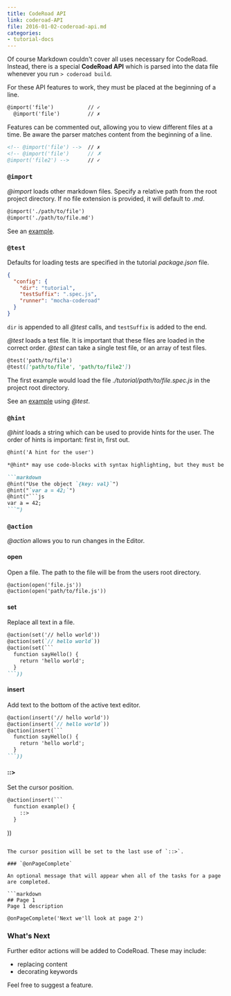 ```yaml
---
title: CodeRoad API
link: coderoad-API
file: 2016-01-02-coderoad-api.md
categories:
- tutorial-docs
---
```


Of course Markdown couldn't cover all uses necessary for CodeRoad. Instead, there is a special **CodeRoad API** which is parsed into the data file whenever you run `> coderoad build`.

For these API features to work, they must be placed at the beginning of a line.

```markdown
@import('file')           // ✓
  @import('file')         // ✗
```

Features can be commented out, allowing you to view different files at a time. Be aware the parser matches content from the beginning of a line.

```markdown
<!-- @import('file') -->  // ✗
<!-- @import('file')      // ✗
@import('file2') -->      // ✓
```

### `@import`

*@import* loads other markdown files. Specify a relative path from the root project directory. If no file extension is provided, it will default to *.md*.

```markdown
@import('./path/to/file')
@import('./path/to/file.md')
```

See an [example](https://github.com/coderoad/coderoad-functional-school/blob/master/tutorial/tutorial.md).


### `@test`

Defaults for loading tests are specified in the tutorial *package.json* file.

```json
{
  "config": {
    "dir": "tutorial",
    "testSuffix": ".spec.js",
    "runner": "mocha-coderoad"
  }
}
```

`dir` is appended to all *@test* calls, and `testSuffix` is added to the end.

*@test* loads a test file. It is important that these files are loaded in the correct order. *@test* can take a single test file, or an array of test files.

```markdown
@test('path/to/file')
@test(['path/to/file', 'path/to/file2'])
```

The first example would load the file *./tutorial/path/to/file.spec.js* in the project root directory.

See an [example](https://github.com/coderoad/coderoad-functional-school/blob/master/tutorial/1/01/filter.md) using *@test*.

### `@hint`

*@hint* loads a string which can be used to provide hints for the user. The order of hints is important: first in, first out.

```markdown
@hint('A hint for the user')

*@hint* may use code-blocks with syntax highlighting, but they must be wrapped in quotes.

```markdown
@hint("Use the object `{key: val}`")
@hint("`var a = 42;`")
@hint("```js
var a = 42;
```")
```

### `@action`

*@action* allows you to run changes in the Editor.

#### open

Open a file. The path to the file will be from the users root directory.

```markdown
@action(open('file.js'))
@action(open('path/to/file.js'))
```

#### set

Replace all text in a file.

```markdown
@action(set('// hello world'))
@action(set(`// hello world`))
@action(set(```
  function sayHello() {
    return 'hello world';
  }
```))
```

#### insert

Add text to the bottom of the active text editor.

```markdown
@action(insert('// hello world'))
@action(insert(`// hello world`))
@action(insert(```
  function sayHello() {
    return 'hello world';
  }
```))
```

#### ::>

Set the cursor position.

```markdown
@action(insert(```
  function example() {
    ::>
  }
 ```
))
```

The cursor position will be set to the last use of `::>`.

### `@onPageComplete`

An optional message that will appear when all of the tasks for a page are completed.

```markdown
## Page 1
Page 1 description

@onPageComplete('Next we'll look at page 2')
```

### What's Next

Further editor actions will be added to CodeRoad. These may include:

* replacing content
* decorating keywords

Feel free to suggest a feature.
